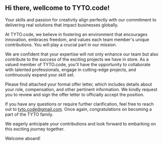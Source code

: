 ## Hi there, wellcome to TYTO.code!


Your skills and passion for creativity align perfectly with our commitment to delivering real solutions that impact businesses globally.

At TYTO.code, we believe in fostering an environment that encourages innovation, embraces freedom, and values each team member's unique contributions. You will play a crucial part in our mission.

We are confident that your expertise will not only enhance our team but also contribute to the success of the exciting projects we have in store. As a valued member of TYTO.code, you'll have the opportunity to collaborate with talented professionals, engage in cutting-edge projects, and continuously expand your skill set.

Please find attached your formal offer letter, which includes details about your role, compensation, and other pertinent information. We kindly request you to review and sign the offer letter to officially accept the position.

If you have any questions or require further clarification, feel free to reach out to tyto.code@gmail.com. Once again, congratulations on becoming a part of the TYTO family.

We eagerly anticipate your contributions and look forward to embarking on this exciting journey together.

Welcome aboard!


<!--

**Here are some ideas to get you started:**

🙋‍♀️ A short introduction - what is your organization all about?
🌈 Contribution guidelines - how can the community get involved?
👩‍💻 Useful resources - where can the community find your docs? Is there anything else the community should know?
🍿 Fun facts - what does your team eat for breakfast?
🧙 Remember, you can do mighty things with the power of [Markdown](https://docs.github.com/github/writing-on-github/getting-started-with-writing-and-formatting-on-github/basic-writing-and-formatting-syntax)
-->
